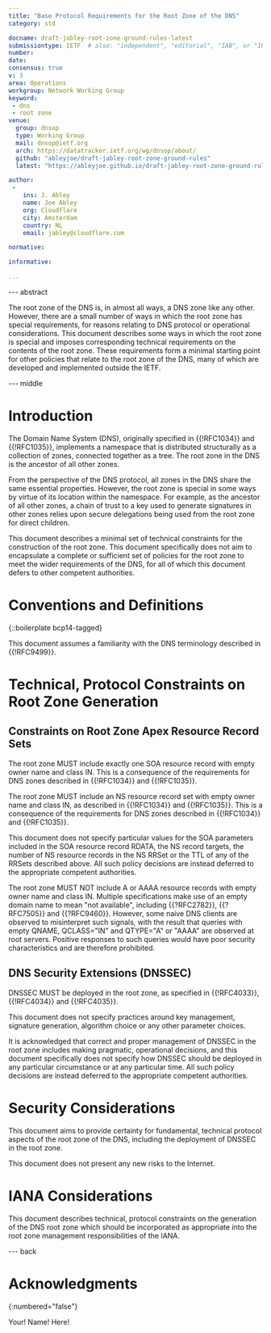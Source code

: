 ```yaml
---
title: "Base Protocol Requirements for the Root Zone of the DNS"
category: std

docname: draft-jabley-root-zone-ground-rules-latest
submissiontype: IETF  # also: "independent", "editorial", "IAB", or "IRTF"
number:
date:
consensus: true
v: 3
area: Operations
workgroup: Network Working Group
keyword:
 - dns
 - root zone
venue:
  group: dnsop
  type: Working Group
  mail: dnsop@ietf.org
  arch: https://datatracker.ietf.org/wg/dnsop/about/
  github: "ableyjoe/draft-jabley-root-zone-ground-rules"
  latest: "https://ableyjoe.github.io/draft-jabley-root-zone-ground-rules/draft-jabley-root-zone-ground-rules.html"

author:
 -
    ins: J. Abley
    name: Joe Abley
    org: Cloudflare
    city: Amsterdam
    country: NL
    email: jabley@cloudflare.com

normative:

informative:

...
```


--- abstract

The root zone of the DNS is, in almost all ways, a DNS zone like
any other.  However, there are a small number of ways in which the
root zone has special requirements, for reasons relating to DNS
protocol or operational considerations.  This document describes
some ways in which the root zone is special and imposes corresponding
technical requirements on the contents of the root zone. These
requirements form a minimal starting point for other policies that
relate to the root zone of the DNS, many of which are developed and
implemented outside the IETF.

--- middle

# Introduction

The Domain Name System (DNS), originally specified in {{!RFC1034}}
and {{!RFC1035}}, implements a namespace that is distributed
structurally as a collection of zones, connected together as a tree.
The root zone in the DNS is the ancestor of all other zones.

From the perspective of the DNS protocol, all zones in the DNS share
the same essential properties.  However, the root zone is special
in some ways by virtue of its location within the namespace. For
example, as the ancestor of all other zones, a chain of trust to a
key used to generate signatures in other zones relies upon secure
delegations being used from the root zone for direct children.

This document describes a minimal set of technical constraints for
the construction of the root zone. This document specifically does
not aim to encapsulate a complete or sufficient set of policies for
the root zone to meet the wider requirements of the DNS, for all
of which this document defers to other competent authorities.

# Conventions and Definitions

{::boilerplate bcp14-tagged}

This document assumes a familiarity with the DNS terminology described
in {{!RFC9499}}.

# Technical, Protocol Constraints on Root Zone Generation

## Constraints on Root Zone Apex Resource Record Sets

The root zone MUST include exactly one SOA resource record with
empty owner name and class IN. This is a consequence of the
requirements for DNS zones described in {{!RFC1034}} and
{{!RFC1035}}.

The root zone MUST include an NS resource record set with
empty owner name and class IN, as described in {{!RFC1034}} and
{{!RFC1035}}. This is a consequence of the requirements for
DNS zones described in {{!RFC1034}} and {{!RFC1035}}.

This document does not specify particular values for the SOA
parameters included in the SOA resource record RDATA, the NS record
targets, the number of NS resource records in the NS RRSet or the
TTL of any of the RRSets described above. All such policy decisions
are instead deferred to the appropriate competent authorities.

The root zone MUST NOT include A or AAAA resource records with empty
owner name and class IN. Multiple specifications make use of an
empty domain name to mean "not available", including {{?RFC2782}},
{{?RFC7505}} and {{?RFC9460}}. However, some naive DNS clients are
observed to misinterpret such signals, with the result that queries
with empty QNAME, QCLASS="IN" and QTYPE="A" or "AAAA" are observed
at root servers. Positive responses to such queries would have poor
security characteristics and are therefore prohibited.

## DNS Security Extensions (DNSSEC)

DNSSEC MUST be deployed in the root zone, as specified in
{{!RFC4033}}, {{!RFC4034}} and {{!RFC4035}}.

This document does not specify practices around key management,
signature generation, algorithm choice or any other parameter
choices.

It is acknowledged that correct and proper management of DNSSEC in
the root zone includes making pragmatic, operational decisions, and
this document specifically does not specify how DNSSEC should be
deployed in any particular circumstance or at any particular time.
All such policy decisions are instead deferred to the appropriate
competent authorities.

# Security Considerations

This document aims to provide certainty for fundamental, technical
protocol aspects of the root zone of the DNS, including the deployment
of DNSSEC in the root zone.

This document does not present any new risks to the Internet.

# IANA Considerations

This document describes technical, protocol constraints on the
generation of the DNS root zone which should be incorporated as
appropriate into the root zone management responsibilities of the
IANA.

--- back

# Acknowledgments
{:numbered="false"}

Your! Name! Here!

